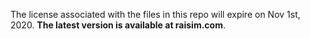 The license associated with the files in this repo will expire on Nov 1st, 2020. **The latest version is available at raisim.com**.



